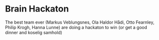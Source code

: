 # Brain Hackaton
The best team ever (Markus Veblungsnes, Ola Haldor Hådi, Otto Fearnley, Philip Krogh, Hanna Lunne) are doing a hackaton to win (or get a good dinner and koselig samhold)
